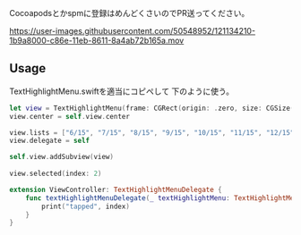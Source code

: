 Cocoapodsとかspmに登録はめんどくさいのでPR送ってください。


https://user-images.githubusercontent.com/50548952/121134210-1b9a8000-c86e-11eb-8611-8a4ab72b165a.mov

## Usage

TextHighlightMenu.swiftを適当にコピペして
下のように使う。


```swift
let view = TextHighlightMenu(frame: CGRect(origin: .zero, size: CGSize(width: 350, height: 54)))
view.center = self.view.center

view.lists = ["6/15", "7/15", "8/15", "9/15", "10/15", "11/15", "12/15"]
view.delegate = self

self.view.addSubview(view)
        
view.selected(index: 2)

extension ViewController: TextHighlightMenuDelegate {
    func textHighlightMenuDelegate(_ textHighlightMenu: TextHighlightMenu, didSelectItemAt index: Int) {
        print("tapped", index)
    }
}
```
